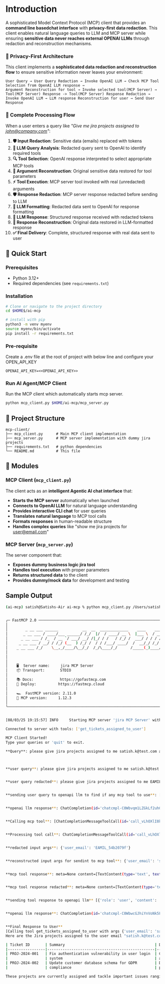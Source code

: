 # Introduction

A sophisticated Model Context Protocol (MCP) client that provides an **command line basedchat interface** with **privacy-first data redaction**. This client enables natural language queries to LLM and MCP server while ensuring **sensitive data never reaches external OPENAI LLMs** through redaction and reconstruction mechanisms.

### 🔐 Privacy-First Architecture

This client implements a **sophisticated data redaction and reconstruction flow** to ensure sensitive information never leaves your environment:

```
User Query → User Query Redaction → Invoke OpenAI LLM → Check MCP Tool Selection from OpenAI LLM response → 
Argument Reconstruction for tool → Invoke selected tool(MCP Server) → Tool(MCP Server) Response -> Tool(MCP Server) Response Redaction → 
Invoke OpenAI LLM → LLM response Reconstruction for user → Send User Response
```

### 🔄 Complete Processing Flow

When a user enters a query like *"Give me jira projects assigned to john@company.com"*:

1. **🛡️ Input Redaction**: Sensitive data (emails) replaced with tokens
2. **🤖 LLM Query Analysis**: Redacted query sent to OpenAI to identify required tools
3. **🔍 Tool Selection**: OpenAI response interpreted to select appropriate MCP tools
4. **🔧 Argument Reconstruction**: Original sensitive data restored for tool parameters
5. **⚡ Tool Execution**: MCP server tool invoked with real (unredacted) arguments
6. **🛡️ Response Redaction**: MCP server response redacted before sending to LLM
7. **🤖 LLM Formatting**: Redacted data sent to OpenAI for response formatting
8. **📨 LLM Response**: Structured response received with redacted tokens
9. **🔧 Response Reconstruction**: Original data restored in LLM-formatted response
10. **✅ Final Delivery**: Complete, structured response with real data sent to user

## 🚀 Quick Start

### Prerequisites

- Python 3.12+
- Required dependencies (see `requirements.txt`)

### Installation 

```bash
# Clone or navigate to the project directory
cd $HOME$/ai-mcp

# install with pip
python3 -m venv myenv
source myenv/bin/activate
pip install -r requirements.txt

```

### Pre-requisite
Create a .env file at the root of project with below line and configure your OPEN_API_KEY  
```
OPENAI_API_KEY=<<OPENAI_API_KEY>>
```

### Run AI Agent/MCP Client 

Run the MCP client which automatically starts mcp server. 

```bash
python mcp_client.py $HOME/ai-mcp/mcp_server.py
```

## 📁 Project Structure

```
mcp-client/
├── mcp_client.py      # Main MCP client implementation
├── mcp_server.py      # MCP server implementation with dummy jira projects
├── requirements.txt   # python dependencies
└── README.md          # This file
```

## 🔧 Modules

### MCP Client (`mcp_client.py`)

The client acts as an **intelligent Agentic AI chat interface** that:
- **Starts the MCP server** automatically when launched
- **Connects to OpenAI LLM** for natural language understanding
- **Provides interactive CLI chat** for user queries
- **Translates natural language** to MCP tool calls
- **Formats responses** in human-readable structure
- **Handles complex queries** like "show me jira projects for user@email.com"

### MCP Server (`mcp_server.py`)

The server component that:
- **Exposes dummy business logic jira tool**
- **Handles tool execution** with proper parameters
- **Returns structured data** to the client
- **Provides dummy/mock data** for development and testing

## Sample Output

```bash
(ai-mcp) satish@Satishs-Air ai-mcp % python mcp_client.py /Users/satish/work/Learning/ai-mcp/mcp_server.py


╭─ FastMCP 2.0 ──────────────────────────────────────────────────────────────╮
│                                                                            │
│        _ __ ___ ______           __  __  _____________    ____    ____     │
│       _ __ ___ / ____/___ ______/ /_/  |/  / ____/ __ \  |___ \  / __ \    │
│      _ __ ___ / /_  / __ `/ ___/ __/ /|_/ / /   / /_/ /  ___/ / / / / /    │
│     _ __ ___ / __/ / /_/ (__  ) /_/ /  / / /___/ ____/  /  __/_/ /_/ /     │
│    _ __ ___ /_/    \__,_/____/\__/_/  /_/\____/_/      /_____(_)____/      │
│                                                                            │
│                                                                            │
│                                                                            │
│    🖥️  Server name:     jira MCP Server                                     │
│    📦 Transport:       STDIO                                               │
│                                                                            │
│    📚 Docs:            https://gofastmcp.com                               │
│    🚀 Deploy:          https://fastmcp.cloud                               │
│                                                                            │
│    🏎️  FastMCP version: 2.11.0                                              │
│    🤝 MCP version:     1.12.3                                              │
│                                                                            │
╰────────────────────────────────────────────────────────────────────────────╯


[08/03/25 19:15:57] INFO     Starting MCP server 'jira MCP Server' with transport 'stdio'                                                                                                         server.py:1442

Connected to server with tools: ['get_tickets_assigned_to_user']

MCP Client Started!
Type your queries or 'quit' to exit.

**Query**: please give jira projects assigned to me satish.k@test.com and give in tabular format



**user query**: please give jira projects assigned to me satish.k@test.com and give in tabular format the jira projects


**user query redacted**: please give jira projects assigned to me EAMIL_54b2079f and give in tabular format the jira projects


**sending user query to openapi llm to find if any mcp tool to use**: [{'role': 'user', 'content': 'please give jira projects assigned to me EAMIL_54b2079f and give in tabular format the jira projects'}]


**openai llm response**: ChatCompletion(id='chatcmpl-C0Wbvqm1LZGkLf2uhGPKuH25I1FI1', choices=[Choice(finish_reason='tool_calls', index=0, logprobs=None, message=ChatCompletionMessage(content=None, refusal=None, role='assistant', annotations=[], audio=None, function_call=None, tool_calls=[ChatCompletionMessageToolCall(id='call_vLhOXlI8kIayybUaCJMw2azZ', function=Function(arguments='{"user_email":"EAMIL_54b2079f"}', name='get_tickets_assigned_to_user'), type='function')]))], created=1754241391, model='gpt-4-turbo-2024-04-09', object='chat.completion', service_tier='default', system_fingerprint='fp_de235176ee', usage=CompletionUsage(completion_tokens=25, prompt_tokens=126, total_tokens=151, completion_tokens_details=CompletionTokensDetails(accepted_prediction_tokens=0, audio_tokens=0, reasoning_tokens=0, rejected_prediction_tokens=0), prompt_tokens_details=PromptTokensDetails(audio_tokens=0, cached_tokens=0))) 


**Calling mcp tool**: [ChatCompletionMessageToolCall(id='call_vLhOXlI8kIayybUaCJMw2azZ', function=Function(arguments='{"user_email":"EAMIL_54b2079f"}', name='get_tickets_assigned_to_user'), type='function')] 


**Processing tool call**: ChatCompletionMessageToolCall(id='call_vLhOXlI8kIayybUaCJMw2azZ', function=Function(arguments='{"user_email":"EAMIL_54b2079f"}', name='get_tickets_assigned_to_user'), type='function')


**redacted input args**: {'user_email': 'EAMIL_54b2079f'}


**reconstructed input args for sendint to mcp tool**: {'user_email': 'satish.k@test.com'}


**mcp tool response**: meta=None content=[TextContent(type='text', text='[{"ticket_id":"PROJ-2024-001","summary":"Fix authentication vulnerability in user login system","description":"Critical security issue affecting user accounts","assignee":"satish.k@test.com","priority":"HIGH","status":"IN_PROGRESS"},{"ticket_id":"PROJ-2024-002","summary":"Update customer database schema for GDPR compliance","description":"Database contains PII that needs protection","assignee":"satish.k@test.com","priority":"MEDIUM","status":"OPEN"}]', annotations=None, meta=None)] structuredContent={'result': [{'ticket_id': 'PROJ-2024-001', 'summary': 'Fix authentication vulnerability in user login system', 'description': 'Critical security issue affecting user accounts', 'assignee': 'satish.k@test.com', 'priority': 'HIGH', 'status': 'IN_PROGRESS'}, {'ticket_id': 'PROJ-2024-002', 'summary': 'Update customer database schema for GDPR compliance', 'description': 'Database contains PII that needs protection', 'assignee': 'satish.k@test.com', 'priority': 'MEDIUM', 'status': 'OPEN'}]} isError=False


**mcp tool response redacted**: meta=None content=[TextContent(type='text', text='[{"ticket_id":"PROJ-2024-001","summary":"Fix authentication vulnerability in user login system","description":"Critical security issue affecting user accounts","assignee":"EAMIL_54b2079f","priority":"HIGH","status":"IN_PROGRESS"},{"ticket_id":"PROJ-2024-002","summary":"Update customer database schema for GDPR compliance","description":"Database contains PII that needs protection","assignee":"EAMIL_54b2079f","priority":"MEDIUM","status":"OPEN"}]', annotations=None, meta=None, meta=None)] structuredContent={'result': [{'ticket_id': 'PROJ-2024-001', 'summary': 'Fix authentication vulnerability in user login system', 'description': 'Critical security issue affecting user accounts', 'assignee': 'satish.k@test.com', 'priority': 'HIGH', 'status': 'IN_PROGRESS'}, {'ticket_id': 'PROJ-2024-002', 'summary': 'Update customer database schema for GDPR compliance', 'description': 'Database contains PII that needs protection', 'assignee': 'satish.k@test.com', 'priority': 'MEDIUM', 'status': 'OPEN'}]} isError=False


**sending tool response to openapi llm** [{'role': 'user', 'content': 'please give jira projects assigned to me EAMIL_54b2079f and give in tabular format the jira projects'}, {'role': 'assistant', 'content': '', 'tool_calls': [ChatCompletionMessageToolCall(id='call_vLhOXlI8kIayybUaCJMw2azZ', function=Function(arguments='{"user_email":"EAMIL_54b2079f"}', name='get_tickets_assigned_to_user'), type='function')]}, {'role': 'tool', 'name': 'get_tickets_assigned_to_user', 'content': [TextContent(type='text', text='[{"ticket_id":"PROJ-2024-001","summary":"Fix authentication vulnerability in user login system","description":"Critical security issue affecting user accounts","assignee":"EAMIL_54b2079f","priority":"HIGH","status":"IN_PROGRESS"},{"ticket_id":"PROJ-2024-002","summary":"Update customer database schema for GDPR compliance","description":"Database contains PII that needs protection","assignee":"EAMIL_54b2079f","priority":"MEDIUM","status":"OPEN"}]', annotations=None, meta=None, meta=None)], 'tool_call_id': 'call_vLhOXlI8kIayybUaCJMw2azZ'}]


**openai llm response**: ChatCompletion(id='chatcmpl-C0WbwcGJhiYnVoNk5FEcVAByl2t06', choices=[Choice(finish_reason='stop', index=0, logprobs=None, message=ChatCompletionMessage(content='Here are the Jira projects assigned to the user email "EAMIL_54b2079f" in a tabular format:\n\n| Ticket ID       | Summary                                         | Description                             | Assignee        | Priority | Status       |\n|-----------------|-------------------------------------------------|-----------------------------------------|-----------------|----------|--------------|\n| PROJ-2024-001   | Fix authentication vulnerability in user login  | Critical security issue affecting user  | EAMIL_54b2079f  | HIGH     | IN_PROGRESS  |\n|                 | system                                          | accounts                                |                 |          |              |\n| PROJ-2024-002   | Update customer database schema for GDPR        | Database contains PII that needs        | EAMIL_54b2079f  | MEDIUM   | OPEN         |\n|                 | compliance                                      | protection                              |                 |          |              |\n\nThese projects are currently assigned and tackle important issues ranging from security to GDPR compliance.', refusal=None, role='assistant', annotations=[], audio=None, function_call=None, tool_calls=None))], created=1754241392, model='gpt-4-turbo-2024-04-09', object='chat.completion', service_tier='default', system_fingerprint='fp_de235176ee', usage=CompletionUsage(completion_tokens=196, prompt_tokens=268, total_tokens=464, completion_tokens_details=CompletionTokensDetails(accepted_prediction_tokens=0, audio_tokens=0, reasoning_tokens=0, rejected_prediction_tokens=0), prompt_tokens_details=PromptTokensDetails(audio_tokens=0, cached_tokens=0)))


**Final Response to User**
[Calling tool get_tickets_assigned_to_user with args {'user_email': 'satish.k@test.com'}]
Here are the Jira projects assigned to the user email "satish.k@test.com" in a tabular format:

| Ticket ID       | Summary                                         | Description                             | Assignee        | Priority | Status       |
|-----------------|-------------------------------------------------|-----------------------------------------|-----------------|----------|--------------|
| PROJ-2024-001   | Fix authentication vulnerability in user login  | Critical security issue affecting user  | satish.k@test.com  | HIGH     | IN_PROGRESS  |
|                 | system                                          | accounts                                |                 |          |              |
| PROJ-2024-002   | Update customer database schema for GDPR        | Database contains PII that needs        | satish.k@test.com  | MEDIUM   | OPEN         |
|                 | compliance                                      | protection                              |                 |          |              |

These projects are currently assigned and tackle important issues ranging from security to GDPR compliance.
```
